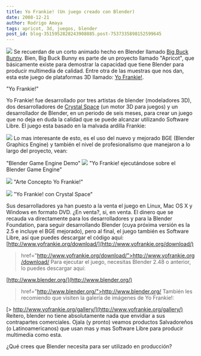 ```yaml
---
title: Yo Frankie! (Un juego creado con Blender)
date: 2008-12-21
author: Rodrigo Amaya
tags: apricot, 3d, juegos, blender
post_id: blog-3515952828243908885.post-7537335898152599645
---
```


[![](https://1.bp.blogspot.com/_ayvorITawE4/SU8KzPFnqyI/AAAAAAAAB0k/XGtY6wpZwYw/s320/yofrankie_psp.jpg)](https://1.bp.blogspot.com/_ayvorITawE4/SU8KzPFnqyI/AAAAAAAAB0k/XGtY6wpZwYw/s1600-h/yofrankie_psp.jpg) Se recuerdan de un
corto animado hecho en Blender llamado [Big Buck Bunny](http://www.srbyte.com/2008/06/big-buck-bunny-una-animacion-en.html). Bien, Big Buck Bunny es parte de un proyecto llamado "Apricot", que básicamente existe para demostrar la capacidad que tiene Blender para producir multimedia de calidad. Entre otra de las muestras que nos dan, esta este juego de plataformas 3D llamado: [Yo Frankie!](http://www.yofrankie.org/).

"Yo Frankie!"

Yo Frankie! fue desarrollado por tres artistas de blender (modeladores 3D), dos desarrolladores de [Crystal Space](http://www.crystalspace3d.org/main/Main_Page) (un motor 3D para juegos) y un desarrollador de Blender, en un periodo de seis meses, para crear un juego que no deja en duda la calidad que se puede alcanzar utilizando Software Libre. El juego esta basado en la malvada ardilla Frankie:

[![](https://1.bp.blogspot.com/_ayvorITawE4/SU8KylPZzVI/AAAAAAAAB0U/Jw_0EzMaVbQ/s320/frankie.png)](https://1.bp.blogspot.com/_ayvorITawE4/SU8KylPZzVI/AAAAAAAAB0U/Jw_0EzMaVbQ/s1600-h/frankie.png)
Lo mas interesante de esto, es el uso del nuevo y mejorado BGE (Blender Graphics Engine) y también el nivel de profesionalismo que manejaron a lo largo del proyecto, vean:

"Blender Game Engine
Demo"
[![](https://2.bp.blogspot.com/_ayvorITawE4/SU8Ky1QVIfI/AAAAAAAAB0c/y9HbQKQH6C0/s320/yofrankie10.jpg)](https://2.bp.blogspot.com/_ayvorITawE4/SU8Ky1QVIfI/AAAAAAAAB0c/y9HbQKQH6C0/s1600-h/yofrankie10.jpg)
"Yo Frankie! ejecutándose
sobre el Blender Game Engine"

[![](https://2.bp.blogspot.com/_ayvorITawE4/SU8Kye5rKsI/AAAAAAAAB0M/h4NdRExxOB0/s320/forest2.jpg)](https://2.bp.blogspot.com/_ayvorITawE4/SU8Kye5rKsI/AAAAAAAAB0M/h4NdRExxOB0/s1600-h/forest2.jpg)
"Arte Concepto Yo
Frankie!"

[![](https://2.bp.blogspot.com/_ayvorITawE4/SU8KxnIaKiI/AAAAAAAAB0E/ky2sW9YPEbs/s320/crystal001.png)](https://2.bp.blogspot.com/_ayvorITawE4/SU8KxnIaKiI/AAAAAAAAB0E/ky2sW9YPEbs/s1600-h/crystal001.png)
"Yo Frankie! con Crystal
Space"

Sus desarrolladores ya han puesto a la venta el juego en Linux, Mac OS X y Windows en formato DVD. ¿En venta?, si, en venta. El dinero que se recauda va directamente para los desarrolladores y para la Blender Foundation, para seguir desarrollando Blender (cuya próxima versión es la 2.5 e incluye el BGE mejorado), pero al final, el juego también es Software Libre, así que puedes descargar el código aquí:[http://www.yofrankie.org/download/](http://www.yofrankie.org/download/)

> href="http://www.yofrankie.org/download/">http://www.yofrankie.org/download/
Para ejecutar el juego, necesitas Blender 2.48 o anterior, lo puedes descargar aquí:

[http://www.blender.org/](http://www.blender.org/)

> href="http://www.blender.org/">http://www.blender.org/
También les recomiendo que visiten la galería de imágenes de Yo Frankie!:

[> http://www.yofrankie.org/gallery/](http://www.yofrankie.org/gallery/)
Reitero, blender no tiene absolutamente nada que envidiar a sus contrapartes comerciales. Ojala (y pronto) veamos productos Salvadoreños (o Latinoamericanos) que usan mas y mas Software Libre para producir multimedia como esta.

¿Qué crees que Blender necesita para ser utilizado en producción?